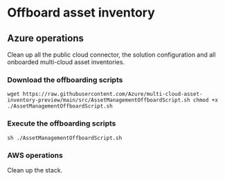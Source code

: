# Offboard asset inventory

## Azure operations
Clean up all the public cloud connector, the solution configuration and all onboarded multi-cloud asset inventories.

### Download the offboarding scripts
```
wget https://raw.githubusercontent.com/Azure/multi-cloud-asset-inventory-preview/main/src/AssetManagementOffboardScript.sh chmod +x ./AssetManagementOffboardScript.sh
```
### Execute the offboarding scripts
```
sh ./AssetManagementOffboardScript.sh
```

### AWS operations
Clean up the stack.

<screenshot pending>
